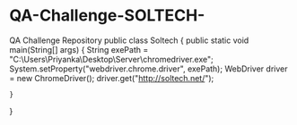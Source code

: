 # QA-Challenge-SOLTECH-
QA Challenge Repository
public class Soltech { 
	public static void main(String[] args) {
		String exePath = "C:\\Users\\Priyanka\\Desktop\\Server\\chromedriver.exe";
		System.setProperty("webdriver.chrome.driver", exePath);
		WebDriver driver = new ChromeDriver();
		driver.get("http://soltech.net/");
    
	}
}
